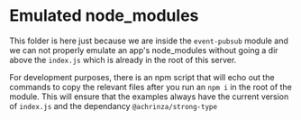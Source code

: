 # Emulated node_modules
This folder is here just because we are inside the `event-pubsub` module and we can not properly emulate an app's node_modules without going a dir above the `index.js` which is already in the root of this server.

For development purposes, there is an npm script that will echo out the commands to copy the relevant files after you run an `npm i` in the root of the module. This will ensure that the examples always have the current version of `index.js` and the dependancy `@achrinza/strong-type`
